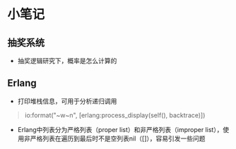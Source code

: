 小笔记
===

抽奖系统
---

* 抽奖逻辑研究下，概率是怎么计算的

Erlang
---

* 打印堆栈信息，可用于分析递归调用

> io:format("~w~n", [erlang:process_display(self(), backtrace)])

* Erlang中列表分为严格列表（proper list）和非严格列表（improper list），使用非严格列表在遍历到最后时不是空列表nil（[]），容易引发一些问题